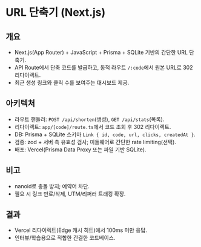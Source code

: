 # URL 단축기 (Next.js)

## 개요
- Next.js(App Router) + JavaScript + Prisma + SQLite 기반의 간단한 URL 단축기.
- API Route에서 단축 코드를 발급하고, 동적 라우트 `/:code`에서 원본 URL로 302 리다이렉트.
- 최근 생성 링크와 클릭 수를 보여주는 대시보드 제공.

## 아키텍처
- 라우트 핸들러: `POST /api/shorten`(생성), `GET /api/stats`(목록).
- 리다이렉트: `app/[code]/route.ts`에서 코드 조회 후 302 리다이렉트.
- DB: Prisma + SQLite 스키마 `Link { id, code, url, clicks, createdAt }`.
- 검증: zod + 서버 측 유효성 검사; 미들웨어로 간단한 rate limiting(선택).
- 배포: Vercel(Prisma Data Proxy 또는 파일 기반 SQLite).

## 비고
- nanoid로 충돌 방지; 예약어 차단.
- 필요 시 링크 만료/삭제, UTM/리퍼러 트래킹 확장.

## 결과
- Vercel 리다이렉트(Edge 캐시 히트)에서 100ms 미만 응답.
- 인터뷰/학습용으로 적합한 간결한 코드베이스.
